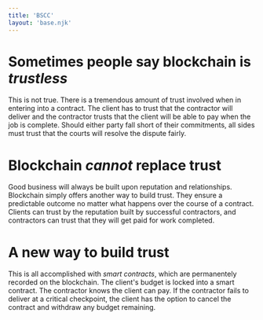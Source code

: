 ```yaml
---
title: 'BSCC'
layout: 'base.njk'
---
```


# Sometimes people say blockchain is _trustless_

This is not true. There is a tremendous amount of trust involved when in entering into a contract. The client has to trust that the contractor will deliver and the contractor trusts that the client will be able to pay when the job is complete. Should either party fall short of their commitments, all sides must trust that the courts will resolve the dispute fairly.

# Blockchain _cannot_ replace trust

Good business will always be built upon reputation and relationships. Blockchain simply offers another way to build trust. They ensure a predictable outcome no matter what happens over the course of a contract. Clients can trust by the reputation built by successful contractors, and contractors can trust that they will get paid for work completed.

# A new way to build trust

This is all accomplished with _smart contracts_, which are permanentely recorded on the blockchain. The client's budget is locked into a smart contract. The contractor knows the client can pay. If the contractor fails to deliver at a critical checkpoint, the client has the option to cancel the contract and withdraw any budget remaining.


